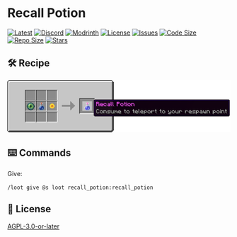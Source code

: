 # Recall Potion

[![Latest](https://img.shields.io/github/v/release/lullaby6/recall-potion-data-pack?color=blueviolet&logo=github)](https://github.com/lullaby6/recall-potion-data-pack/releases)
[![Discord](https://img.shields.io/discord/1327308441324097681?label=discord&color=blue&logo=discord)](https://discord.gg/5UdcDa5xNC)
[![Modrinth](https://img.shields.io/modrinth/dt/recall-potion?label=modrinth&logo=modrinth)](https://modrinth.com/datapack/ly-recall-potion)
[![License](https://img.shields.io/github/license/lullaby6/recall-potion-data-pack)](https://github.com/lullaby6/recall-potion-data-pack/blob/main/LICENSE)
[![Issues](https://img.shields.io/github/issues/lullaby6/recall-potion-data-pack?color=orange&logo=github)](https://github.com/lullaby6/recall-potion-data-pack/issues)
[![Code Size](https://img.shields.io/github/languages/code-size/lullaby6/recall-potion-data-pack?color=purple&logoColor=white)](https://github.com/lullaby6/recall-potion-data-pack)
[![Repo Size](https://img.shields.io/github/repo-size/lullaby6/recall-potion-data-pack?logo=dropbox&color=red)](https://github.com/lullaby6/recall-potion-data-pack)
[![Stars](https://img.shields.io/github/stars/lullaby6/recall-potion-data-pack?logo=github&color=yellow)](https://github.com/lullaby6/recall-potion-data-pack/stargazers)

## 🛠️ Recipe

![recipe](https://raw.githubusercontent.com/lullaby6/recall-potion-data-pack/refs/heads/main/images/recipe.png)

## ⌨️ Commands

Give:

```mcfunction
/loot give @s loot recall_potion:recall_potion
```

## 🪪 License

[AGPL-3.0-or-later](https://github.com/lullaby6/recall-potion-data-pack/blob/main/LICENSE)